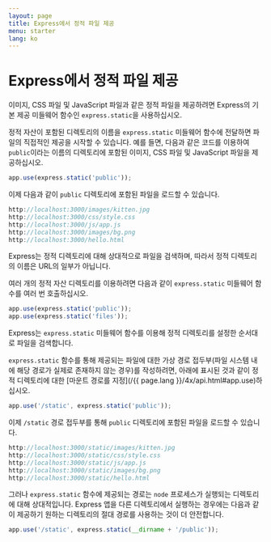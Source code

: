 ```yaml
---
layout: page
title: Express에서 정적 파일 제공
menu: starter
lang: ko
---
```


# Express에서 정적 파일 제공

이미지, CSS 파일 및 JavaScript 파일과 같은 정적 파일을 제공하려면 Express의 기본 제공 미들웨어 함수인 `express.static`을 사용하십시오.

정적 자산이 포함된 디렉토리의 이름을 `express.static` 미들웨어 함수에 전달하면 파일의 직접적인 제공을 시작할 수 있습니다. 예를 들면, 다음과 같은 코드를 이용하여 `public`이라는 이름의 디렉토리에 포함된 이미지, CSS 파일 및 JavaScript 파일을 제공하십시오.

```js
app.use(express.static('public'));
```

이제 다음과 같이 `public` 디렉토리에 포함된 파일을 로드할 수 있습니다.

```js
http://localhost:3000/images/kitten.jpg
http://localhost:3000/css/style.css
http://localhost:3000/js/app.js
http://localhost:3000/images/bg.png
http://localhost:3000/hello.html
```

<div class="doc-box doc-info">
Express는 정적 디렉토리에 대해 상대적으로 파일을 검색하며, 따라서 정적 디렉토리의 이름은 URL의 일부가 아닙니다.
</div>

여러 개의 정적 자산 디렉토리를 이용하려면 다음과 같이 `express.static` 미들웨어 함수를 여러 번 호출하십시오.

```js
app.use(express.static('public'));
app.use(express.static('files'));
```

Express는 `express.static` 미들웨어 함수를 이용해 정적 디렉토리를 설정한 순서대로 파일을 검색합니다.

`express.static` 함수를 통해 제공되는 파일에 대한 가상 경로 접두부(파일 시스템 내에 해당 경로가 실제로 존재하지 않는 경우)를 작성하려면, 아래에 표시된 것과 같이 정적 디렉토리에 대한 [마운트 경로를 지정](/{{ page.lang }}/4x/api.html#app.use)하십시오.

```js
app.use('/static', express.static('public'));
```

이제 `/static` 경로 접두부를 통해 `public` 디렉토리에 포함된 파일을 로드할 수 있습니다.

```js
http://localhost:3000/static/images/kitten.jpg
http://localhost:3000/static/css/style.css
http://localhost:3000/static/js/app.js
http://localhost:3000/static/images/bg.png
http://localhost:3000/static/hello.html
```

그러나 `express.static` 함수에 제공되는 경로는 `node` 프로세스가 실행되는 디렉토리에 대해 상대적입니다. Express 앱을 다른 디렉토리에서 실행하는 경우에는 다음과 같이 제공하기 원하는 디렉토리의 절대 경로를 사용하는 것이 더 안전합니다.

```js
app.use('/static', express.static(__dirname + '/public'));
```
